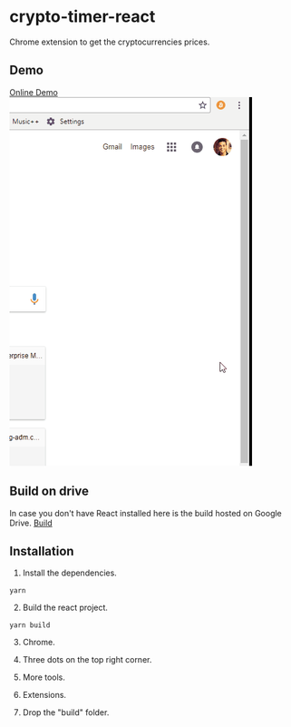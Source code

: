 # crypto-timer-react
Chrome extension to get the cryptocurrencies prices.

## Demo
[Online Demo](https://alenkart.github.io/crypto-timer-react/)
![alt text](public/demo.gif)

## Build on drive
In case you don't have React installed here is the build hosted on Google Drive.
[Build](https://drive.google.com/drive/folders/1YngAtd-gqJCvuFfTIbG1v7Eb1pm0_gxa)

## Installation
  1) Install the dependencies.
   ```
   yarn
   ```
  
  2) Build the react project.
  ```
  yarn build
  ```
  
  3) Chrome.
  
  4) Three dots on the top right corner.
  
  5) More tools.
  
  6) Extensions.
  
  7) Drop the "build" folder.
